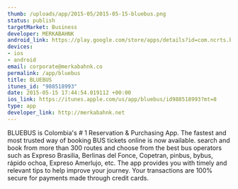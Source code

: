 ```yaml
--- 
thumb: /uploads/app/2015-05/2015-05-15-bluebus.png
status: publish
targetMarket: Business
developer: MERKABAHNK
android_link: https://play.google.com/store/apps/details?id=com.ncrts.bluebus
devices: 
- ios
- android
email: corporate@merkabahnk.co
permalink: /app/bluebus
title: BLUEBUS
itunes_id: "988518993"
date: 2015-05-15 17:44:54.019112 +00:00
ios_link: https://itunes.apple.com/us/app/bluebus/id988518993?mt=8
type: app
developer_link: http://merkabahnk.net
---
```


BLUEBUS is Colombia's # 1 Reservation & Purchasing App.
The fastest and most trusted way of booking BUS tickets online is now available. search and book from more than 300 routes and choose from the best bus operators such as Expreso Brasilia, Berlinas del Fonce, Copetran, pinbus, bybus, rápido ochoa, Expreso Amerlujo, etc.
The app provides you with timely and relevant tips to help improve your journey. Your transactions are 100% secure for payments made through credit cards. 
